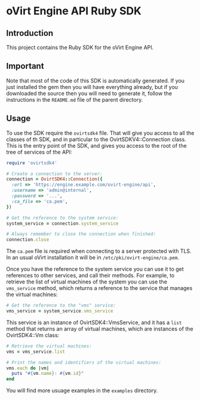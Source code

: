 # oVirt Engine API Ruby SDK

## Introduction

This project contains the Ruby SDK for the oVirt Engine API.

## Important

Note that most of the code of this SDK is automatically generated. If you
just installed the gem then you will have everything already, but if you
downloaded the source then you will need to generate it, follow the
instructions in the `README.md` file of the parent directory.

## Usage

To use the SDK require the `ovirtsdk4` file. That will give you
access to all the classes of th SDK, and in particular to the
OvirtSDKV4::Connection class. This is the entry point of the SDK,
and gives you access to the root of the tree of services of the API:

```ruby
require 'ovirtsdk4'

# Create a connection to the server:
connection = OvirtSDK4::Connection({
  :url => 'https://engine.example.com/ovirt-engine/api',
  :username => 'admin@internal',
  :password => '...',
  :ca_file => 'ca.pem',
})

# Get the reference to the system service:
system_service = connection.system_service

# Always remember to close the connection when finished:
connection.close
```

The `ca.pem` file is required when connecting to a server protected
with TLS. In an usual oVirt installation it will be in
`/etc/pki/ovirt-engine/ca.pem`.

Once you have the reference to the system service you can use it to get
references to other services, and call their methods. For example, to
retrieve the list of virtual machines of the system you can use the
`vms_service` method, which returns a reference to the service that
manages the virtual machines:

```ruby
# Get the reference to the "vms" service:
vms_service = system_service.vms_service
```

This service is an instance of OvirtSDK4::VmsService, and it has
a `list` method that returns an array of virtual machines, which are
instances of the OvirtSDK4::Vm class:

```ruby
# Retrieve the virtual machines:
vms = vms_service.list

# Print the names and identifiers of the virtual machines:
vms.each do |vm|
  puts "#{vm.name}: #{vm.id}"
end
```

You will find more usuage examples in the `examples` directory.
